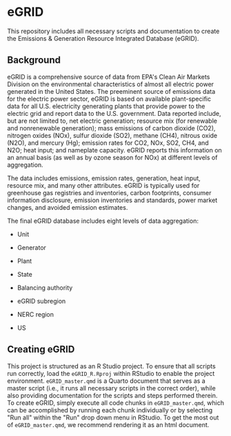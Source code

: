 # eGRID

This repository includes all necessary scripts and documentation to create the Emissions & Generation Resource Integrated Database (eGRID). 

## Background

eGRID is a comprehensive source of data from EPA's Clean Air Markets Division on the environmental characteristics of almost all electric power generated in the United States. The preeminent source of emissions data for the electric power sector, eGRID is based on available plant-specific data for all U.S. electricity generating plants that provide power to the electric grid and report data to the U.S. government. Data reported include, but are not limited to, net electric generation; resource mix (for renewable and nonrenewable generation); mass emissions of carbon dioxide (CO2), nitrogen oxides (NOx), sulfur dioxide (SO2), methane (CH4), nitrous oxide (N2O), and mercury (Hg); emission rates for CO2, NOx, SO2, CH4, and N2O; heat input; and nameplate capacity. eGRID reports this information on an annual basis (as well as by ozone season for NOx) at different levels of aggregation.

The data includes emissions, emission rates, generation, heat input, resource mix, and many other attributes. eGRID is typically used for greenhouse gas registries and inventories, carbon footprints, consumer information disclosure, emission inventories and standards, power market changes, and avoided emission estimates.

The final eGRID database includes eight levels of data aggregation:

-   Unit

-   Generator

-   Plant

-   State

-   Balancing authority

-   eGRID subregion

-   NERC region

-   US

## Creating eGRID

This project is structured as an R Studio project. To ensure that all scripts run correctly, load the `eGRID_R.Rproj` within RStudio to enable the project environment. `eGRID_master.qmd` is a Quarto document that serves as a master script (i.e., it runs all necessary scripts in the correct order), while also providing documentation for the scripts and steps performed therein. To create eGRID, simply execute all code chunks in `eGRID_master.qmd`, which can be accomplished by running each chunk individually or by selecting "Run all" within the "Run" drop down menu in RStudio. To get the most out of `eGRID_master.qmd`, we recommend rendering it as an html document.


